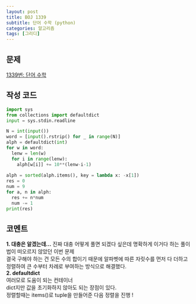 ```yaml
---
layout: post
title: BOJ 1339
subtitle: 단어 수학 (python)
categories: 알고리즘
tags: [그리디]
---
```


문제
---
[1339번: 단어 수학](https://www.acmicpc.net/problem/1339)

작성 코드
---
```python
import sys
from collections import defaultdict
input = sys.stdin.readline

N = int(input())
word = [input().rstrip() for _ in range(N)]
alph = defaultdict(int)
for w in word:
  lenw = len(w)
  for i in range(lenw):
    alph[w[i]] += 10**(lenw-i-1)
  
alph = sorted(alph.items(), key = lambda x: -x[1])
res = 0
num = 9
for a, n in alph:
  res += n*num
  num -= 1
print(res)
```

코멘트
---
**1. 대충은 알겠는데...**
   진짜 대충 어떻게 풀면 되겠다 싶은데 명확하게 이거다 하는 풀이법이 떠오르지 않았던 이번 문제   
   결국 구해야 하는 건 모든 수의 합이기 때문에 알파벳에 따른 자릿수를 먼저 다 더하고 정렬하여 큰 수부터 차례로 부여하는 방식으로 해결했다.   
**2. defaultdict**   
   여러모로 도움이 되는 컨테이너   
   dict지만 값을 초기화하지 않아도 되는 장점이 있다.   
   정렬할때는 items()로 tuple을 만들어준 다음 정렬을 진행 !   